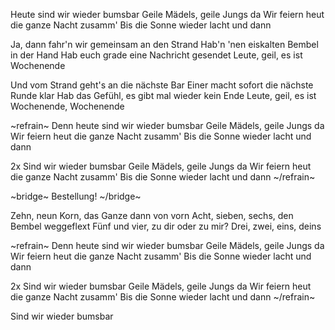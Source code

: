 Heute sind wir wieder bumsbar
Geile Mädels, geile Jungs da
Wir feiern heut die ganze Nacht zusamm'
Bis die Sonne wieder lacht und dann

Ja, dann fahr'n wir gemeinsam an den Strand
Hab'n 'nen eiskalten Bembel in der Hand
Hab euch grade eine Nachricht gesendet
Leute, geil, es ist Wochenende

Und vom Strand geht's an die nächste Bar
Einer macht sofort die nächste Runde klar
Hab das Gefühl, es gibt mal wieder kein Ende
Leute, geil, es ist Wochenende, Wochenende

~refrain~
Denn heute sind wir wieder bumsbar
Geile Mädels, geile Jungs da
Wir feiern heut die ganze Nacht zusamm'
Bis die Sonne wieder lacht und dann

2x
Sind wir wieder bumsbar
Geile Mädels, geile Jungs da
Wir feiern heut die ganze Nacht zusamm'
Bis die Sonne wieder lacht und dann
~/refrain~

~bridge~
Bestellung!
~/bridge~

Zehn, neun Korn, das Ganze dann von vorn
Acht, sieben, sechs, den Bembel weggeflext
Fünf und vier, zu dir oder zu mir?
Drei, zwei, eins, deins

~refrain~
Denn heute sind wir wieder bumsbar
Geile Mädels, geile Jungs da
Wir feiern heut die ganze Nacht zusamm'
Bis die Sonne wieder lacht und dann

2x
Sind wir wieder bumsbar
Geile Mädels, geile Jungs da
Wir feiern heut die ganze Nacht zusamm'
Bis die Sonne wieder lacht und dann
~/refrain~

Sind wir wieder bumsbar